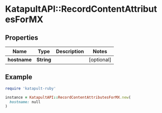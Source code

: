 # KatapultAPI::RecordContentAttributesForMX

## Properties

| Name | Type | Description | Notes |
| ---- | ---- | ----------- | ----- |
| **hostname** | **String** |  | [optional] |

## Example

```ruby
require 'katapult-ruby'

instance = KatapultAPI::RecordContentAttributesForMX.new(
  hostname: null
)
```

